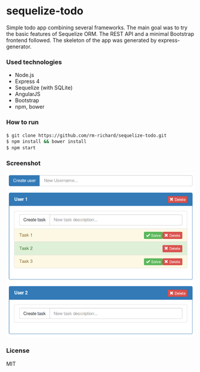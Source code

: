 # sequelize-todo

Simple todo app combining several frameworks. The main goal was to try the basic
features of Sequelize ORM. The REST API and a minimal Bootstrap frontend followed.
The skeleton of the app was generated by express-generator.

### Used technologies

 - Node.js
 - Express 4
 - Sequelize (with SQLite)
 - AngularJS
 - Bootstrap
 - npm, bower


### How to run
```sh
$ git clone https://github.com/rm-richard/sequelize-todo.git
$ npm install && bower install
$ npm start
```

### Screenshot
![Screenshot](screenshot.png?raw=true "Screenshot")

### License
MIT
